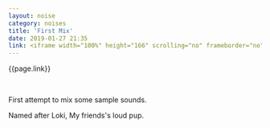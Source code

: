 ```yaml
---
layout: noise
category: noises
title: 'First Mix'
date: 2019-01-27 21:35
link: <iframe width="100%" height="166" scrolling="no" frameborder="no" allow="autoplay" src="https://w.soundcloud.com/player/?url=https%3A//api.soundcloud.com/tracks/566619156%3Fsecret_token%3Ds-zwwSX&color=%23bcc1be&auto_play=false&hide_related=false&show_comments=true&show_user=true&show_reposts=false&show_teaser=true"></iframe>
---
```


{{page.link}}

<br/>

First attempt to mix some sample sounds.

Named after Loki, My friends's loud pup.
